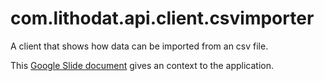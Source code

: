 
# com.lithodat.api.client.csvimporter
A client that shows how data can be imported from an csv file.

This [Google Slide document](https://docs.google.com/presentation/d/1WQgBAHUzUFU9I19FWfKUKQDxXc5G71Nft6czgzw08Vk/edit#slide=id.g8e222cba3c_0_5) gives an context to the application.
